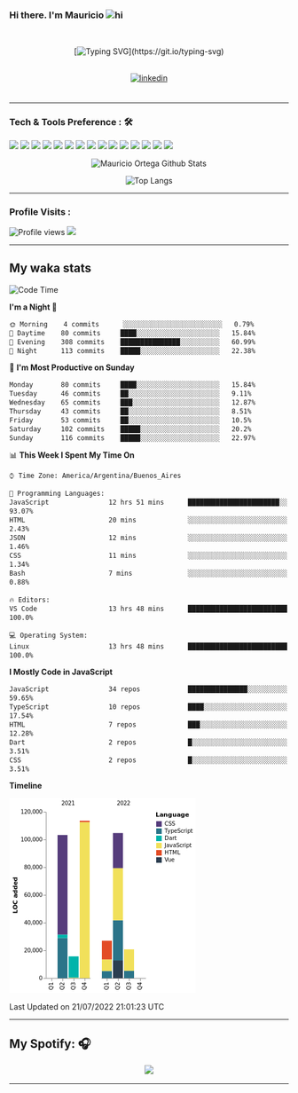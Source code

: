### Hi there. I'm Mauricio <img src="https://user-images.githubusercontent.com/1303154/88677602-1635ba80-d120-11ea-84d8-d263ba5fc3c0.gif" width="28px" alt="hi">
<br /> 

<div align="center">
  
[![Typing SVG](https://readme-typing-svg.herokuapp.com?size=25&duration=7000&center=true&vCenter=true&width=650&height=40&lines=WELCOME!;My+name+is+Mauricio+Ortega...;I+am+a+Front-End+Developer...;I+hope+you+find+what+you+are+looking+for...;You+have+my+contact+information...;MAY+THE+FORCE+BE+WITH+YOU...)](https://git.io/typing-svg)

</div>
  
<br />

<div align="center">
  
<a href="https://www.linkedin.com/in/mauricio-sebasti%C3%A1n-ortega-71b43788/" target="_blank">
<img src=https://img.shields.io/badge/linkedin-%231E77B5.svg?&style=for-the-badge&logo=linkedin&logoColor=white alt=linkedin style="margin-bottom: 5px;" />
</a>
  
</div>

<br />



<!--
**Nekzus/Nekzus** is a ✨ _special_ ✨ repository because its `README.md` (this file) appears on your GitHub profile.

Here are some ideas to get you started:

- 🔭 I’m currently working on ...
- 🌱 I’m currently learning ...
- 👯 I’m looking to collaborate on ...
- 🤔 I’m looking for help with ...
- 💬 Ask me about ...
- 📫 How to reach me: ...
- 😄 Pronouns: ...
- ⚡ Fun fact: ...
-->

---

### Tech & Tools Preference : 🛠

<img src = "https://img.shields.io/badge/-HTML5-E34F26?style=flat&logo=html5&logoColor=white"> <img src = "https://img.shields.io/badge/-CSS3-1572B6?style=flat&logo=css3&logoColor=white">
<img src="https://img.shields.io/badge/-Sass-cc6699?style=flat&logo=sass&logoColor=ffffff">
<img src="https://img.shields.io/badge/-Bootstrap-563D7C?style=flat&logo=bootstrap&logoColor=white">
<img src="https://img.shields.io/badge/-JavaScript-eed718?style=flat&logo=javascript&logoColor=ffffff">
<img src="https://img.shields.io/badge/-React-000000?style=flat&logo=react&logoColor=00c8ff">
<img src="https://img.shields.io/badge/-Next-000000?style=flat&logo=nextdotjs&logoColor=white">
<img src="http://img.shields.io/badge/-Vue-black?style=flat&logo=vuedotjs&logoColor=4FC08D">
<img src="http://img.shields.io/badge/-Flutter-black?style=flat&logo=flutter&logoColor=02569B">
<img src="https://img.shields.io/badge/-Node.js-3C873A?style=flat&logo=Node.js&logoColor=white">
<img src="http://img.shields.io/badge/-Git-F1502F?style=flat&logo=git&logoColor=FFFFFF">
<img src="http://img.shields.io/badge/-Github-000000?style=flat&logo=github&logoColor=FFFFFF">
<img src="https://img.shields.io/badge/-Firebase-FFA611?style=flat&logo=firebase&logoColor=FFFFFF">
<img src="http://img.shields.io/badge/-Vercel-black?style=flat&logo=vercel&logoColor=white">
<img src="http://img.shields.io/badge/-VS%20Code-007ACC?style=flat&logo=visual%20studio%20code&logoColor=white">


<div align="center">
  
![Mauricio Ortega Github Stats](https://github-readme-stats.vercel.app/api?username=Nekzus&show_icons=true&title_color=fff&icon_color=79ff97&text_color=9f9f9f&bg_color=151515)

![Top Langs](https://github-readme-stats.vercel.app/api/top-langs/?username=Nekzus&hide=css,html,less&layout=compact&title_color=fff&icon_color=79ff97&text_color=9f9f9f&bg_color=151515)

</div>
  
---

### Profile Visits :
  
![Profile views](https://gpvc.arturio.dev/Nekzus)  <img src="https://img.shields.io/github/followers/Nekzus?label=Follow" style=" float:left, margin-right:10px" />

---


## My waka stats
<!--START_SECTION:waka-->
![Code Time](http://img.shields.io/badge/Code%20Time-1%2C063%20hrs%2018%20mins-blue)

**I'm a Night 🦉** 

```text
🌞 Morning    4 commits      ░░░░░░░░░░░░░░░░░░░░░░░░░   0.79% 
🌆 Daytime    80 commits     ████░░░░░░░░░░░░░░░░░░░░░   15.84% 
🌃 Evening    308 commits    ███████████████░░░░░░░░░░   60.99% 
🌙 Night      113 commits    █████░░░░░░░░░░░░░░░░░░░░   22.38%

```
📅 **I'm Most Productive on Sunday** 

```text
Monday       80 commits     ████░░░░░░░░░░░░░░░░░░░░░   15.84% 
Tuesday      46 commits     ██░░░░░░░░░░░░░░░░░░░░░░░   9.11% 
Wednesday    65 commits     ███░░░░░░░░░░░░░░░░░░░░░░   12.87% 
Thursday     43 commits     ██░░░░░░░░░░░░░░░░░░░░░░░   8.51% 
Friday       53 commits     ██░░░░░░░░░░░░░░░░░░░░░░░   10.5% 
Saturday     102 commits    █████░░░░░░░░░░░░░░░░░░░░   20.2% 
Sunday       116 commits    █████░░░░░░░░░░░░░░░░░░░░   22.97%

```


📊 **This Week I Spent My Time On** 

```text
⌚︎ Time Zone: America/Argentina/Buenos_Aires

💬 Programming Languages: 
JavaScript               12 hrs 51 mins      ███████████████████████░░   93.07% 
HTML                     20 mins             ░░░░░░░░░░░░░░░░░░░░░░░░░   2.43% 
JSON                     12 mins             ░░░░░░░░░░░░░░░░░░░░░░░░░   1.46% 
CSS                      11 mins             ░░░░░░░░░░░░░░░░░░░░░░░░░   1.34% 
Bash                     7 mins              ░░░░░░░░░░░░░░░░░░░░░░░░░   0.88%

🔥 Editors: 
VS Code                  13 hrs 48 mins      █████████████████████████   100.0%

💻 Operating System: 
Linux                    13 hrs 48 mins      █████████████████████████   100.0%

```

**I Mostly Code in JavaScript** 

```text
JavaScript               34 repos            ███████████████░░░░░░░░░░   59.65% 
TypeScript               10 repos            ████░░░░░░░░░░░░░░░░░░░░░   17.54% 
HTML                     7 repos             ███░░░░░░░░░░░░░░░░░░░░░░   12.28% 
Dart                     2 repos             █░░░░░░░░░░░░░░░░░░░░░░░░   3.51% 
CSS                      2 repos             █░░░░░░░░░░░░░░░░░░░░░░░░   3.51%

```


**Timeline**

![Chart not found](https://raw.githubusercontent.com/Nekzus/Nekzus/main/charts/bar_graph.png) 


 Last Updated on 21/07/2022 21:01:23 UTC
<!--END_SECTION:waka-->

---
## My Spotify: 🎧

<div align="center"><img src="https://spotify-github-profile.vercel.app/api/view?uid=11169970531&cover_image=true&theme=default" /></div>

---
